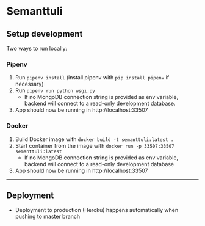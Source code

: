 # Semanttuli


## Setup development

Two ways to run locally:

### **Pipenv**
1. Run `pipenv install` (install pipenv with `pip install pipenv` if necessary)
2. Run `pipenv run python wsgi.py`
   * If no MongoDB connection string is provided as env variable, backend will connect to a read-only development database.
3. App should now be running in http://localhost:33507


### **Docker**
1. Build Docker image with `docker build -t semanttuli:latest .`
2. Start container from the image with `docker run -p 33507:33507 semanttuli:latest`
   * If no MongoDB connection string is provided as env variable, backend will connect to a read-only development database
3. App should now be running in http://localhost:33507

---
## Deployment
* Deployment to production (Heroku) happens automatically when pushing to master branch